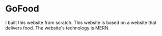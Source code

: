 # GoFood
I built this website from scratch. This website is based on a website that delivers food. The website's technology is MERN.
